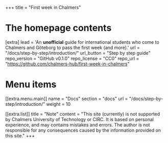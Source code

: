 +++
title = "First week in Chalmers"


# The homepage contents
[extra]
lead = 'An <b>unofficial</b> guide for international students who come to Chalmers and Göteborg to pass the first week (and more).'
url = "/docs/step-by-step/introduction/"
url_button = "Step by step guide"
repo_version = "GitHub v0.1.0"
repo_license = "CC0"
repo_url = "https://github.com/chalmers-hub/first-week-in-chalmers"

# Menu items
[[extra.menu.main]]
name = "Docs"
section = "docs"
url = "/docs/step-by-step/introduction/"
weight = 10

[[extra.list]]
title = "Note"
content = "This site (currently) is not supported by Chalmers University of Technology or CIRC. It is based on personal experience, and may contains mistakes and errors. The author is not responsible for any consequences caused by the information provided on this site."
+++
